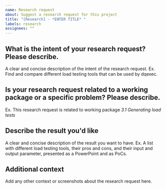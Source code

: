 ```yaml
---
name: Research request
about: Suggest a research request for this project
title: "[Research] - *ENTER TITLE* "
labels: research
assignees: ""
---
```


## What is the intent of your research request? Please describe.

A clear and concise description of the intent of the research request. Ex. Find and compare different load testing tools
that can be used by dqexec.

## Is your research request related to a working package or a specific problem? Please describe.

Ex. This research request is related to working package _3.1 Generating load tests_

## Describe the result you'd like

A clear and concise description of the result you want to have. Ex. A list with different load testing tools, their pros
and cons, and their input and output parameter, presented as a PowerPoint and as PoCs.

## Additional context

Add any other context or screenshots about the research request here.
